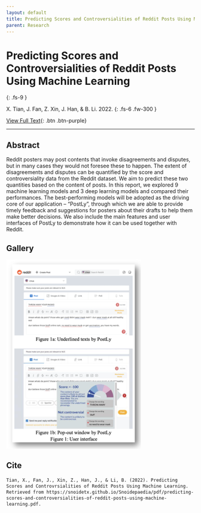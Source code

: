```yaml
---
layout: default
title: Predicting Scores and Controversialities of Reddit Posts Using Machine Learning
parent: Research
---
```


# Predicting Scores and Controversialities of Reddit Posts Using Machine Learning
{: .fs-9 }

X. Tian, J. Fan, Z. Xin, J. Han, & B. Li. 2022.
{: .fs-6 .fw-300 }

[View Full Text](https://snoidetx.github.io/Snoidepaedia/pdf/predicting-scores-and-controversialities-of-reddit-posts-using-machine-learning.pdf){: .btn .btn-purple}

---

## Abstract

Reddit posters may post contents that invoke disagreements and disputes, but in many cases they would not foresee these to happen. The extent of disagreements and disputes can be quantified by the score and controversiality data from the Reddit dataset. We aim to predict these two quantities based on the content of posts. In this report, we explored 9 machine learning models and 3 deep learning models and compared their performances. The best-performing models will be adopted as the driving core of our application – “PostLy”, through which we are able to provide timely feedback and suggestions for posters about their drafts to help them make better decisions. We also include the main features and user interfaces of PostLy to demonstrate how it can be used together with Reddit.

## Gallery

<img src="https://raw.githubusercontent.com/snoidetx/Snoidepaedia/master/contents/research/predicting-scores-and/thumbnail.png" width=360>

## Cite

```
Tian, X., Fan, J., Xin, Z., Han, J., & Li, B. (2022). Predicting Scores and Controvrsialities of Reddit Posts Using Machine Learning. Retrieved from https://snoidetx.github.io/Snoidepaedia/pdf/predicting-scores-and-controversialities-of-reddit-posts-using-machine-learning.pdf. 
```

